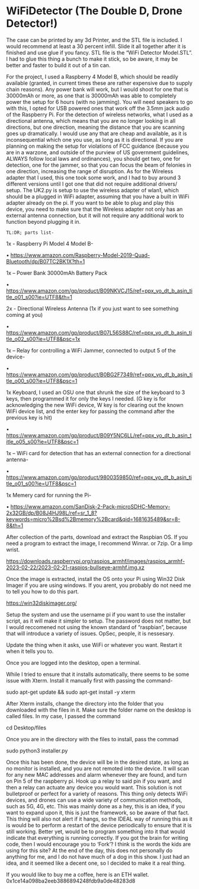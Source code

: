 # WiFiDetector (The Double D, Drone Detector!)


The case can be printed by any 3d Printer, and the STL file is included.  I would recommend at least a 30 percent infill.  Slide it all together after it is finished and use glue if you fancy. STL file is the “WiFi Detector Model.STL”.  I had to glue this thing a bunch to make it stick, so be aware, it may be better and faster to build it out of a tin can.  

For the project, I used a Raspberry 4 Model B, which should be readily available (granted, in current times these are rather expensive due to supply chain reasons).  Any power bank will work, but I would shoot for one that is 30000mAh or more, as one that is 30000mAh was able to completely power the setup for 6 hours (with no jamming). You will need speakers to go with this, I opted for USB powered ones that work off the 3.5mm jack audio of the Raspberry Pi.  For the detection of wireless networks, what I used as a directional antenna, which means that you are no longer looking in all directions, but one direction, meaning the distance that you are scanning goes up dramatically.  I would use any that are cheap and available, as it is inconsequential which one you use, as long as it is directional.  If you are planning on making the setup for violations of FCC guidance (because you are in a warzone, and outside of the purview of US government guidelines, ALWAYS follow local laws and ordinances), you should get two, one for detection, one for the jammer, so that you can focus the beam of felonies in one direction, increasing the range of disruption.   As for the Wireless adapter that I used, this one took some work, and I had to buy around 3 different versions until I got one that did not require additional drivers/ setup.  The UK2.py is setup to use the wireless adapter of wlan1, which should be a plugged in WiFi adapter, assuming that you have a built in WiFi adapter already on the pi.  If you want to be able to plug and play this device, you need to make sure that the Wireless adapter not only has an external antenna connection, but it will not require any additional work to function beyond plugging it in. 
	
	TL:DR; parts list-
1x - Raspberry Pi Model 4 Model B-

•	https://www.amazon.com/Raspberry-Model-2019-Quad-Bluetooth/dp/B07TC2BK1X?th=1

1x – Power Bank 30000mAh Battery Pack

•	https://www.amazon.com/gp/product/B09NKVCJ15/ref=ppx_yo_dt_b_asin_title_o01_s00?ie=UTF8&th=1

2x - Directional Wireless Antenna (1x if you just want to see something coming at you)

•	https://www.amazon.com/gp/product/B07L56S88C/ref=ppx_yo_dt_b_asin_title_o02_s00?ie=UTF8&psc=1x

1x – Relay for controlling a WiFi Jammer, connected to output 5 of the device- 

•	https://www.amazon.com/gp/product/B0BG2F7349/ref=ppx_yo_dt_b_asin_title_o00_s00?ie=UTF8&psc=1

1x Keyboard, I used an OSU one that shrunk the size of the keyboard to 3 keys, then programmed it for only the keys I needed.  (G key is for acknowledging the new WiFi device, W key is for clearing out the known WiFi device list, and the enter key for passing the command after the previous key is hit)

•	https://www.amazon.com/gp/product/B09Y5NC6LL/ref=ppx_yo_dt_b_asin_title_o05_s00?ie=UTF8&psc=1

1x – WiFi card for detection that has an external connection for a directional antenna-

•	https://www.amazon.com/gp/product/9800359850/ref=ppx_yo_dt_b_asin_title_o01_s00?ie=UTF8&psc=1

1x Memery card for running the Pi-

•	https://www.amazon.com/SanDisk-2-Pack-microSDHC-Memory-2x32GB/dp/B08J4HJ98L/ref=sr_1_8?keywords=micro%2Bsd%2Bmemory%2Bcard&qid=1681635489&sr=8-8&th=1


After collection of the parts, download and extract the Raspbian OS. If you need a program to extract the image, I recommend Winrar. or 7zip. Or a limp wrist. 

https://downloads.raspberrypi.org/raspios_armhf/images/raspios_armhf-2023-02-22/2023-02-21-raspios-bullseye-armhf.img.xz

Once the image is extracted, install the OS onto your Pi using Win32 Disk Imager if you are using windows. If you arent, you probably do not need me to tell you how to do this part. 

https://win32diskimager.org/

Setup the system and use the username pi if you want to use the installer script, as it will make it simpler to setup.  The password does not matter, but I would reccomened not using the known standard of “raspbian”, because that will introduce a variety of issues.  OpSec, people, it is nessesary. 

Update the thing when it asks, use WiFi or whatever you want. Restart it when it tells you to. 

Once you are logged into the desktop, open a terminal.

While I tried to ensure that it installs automatically, there seems to be some issue with Xterm.  Install it manually first with passing the command-

sudo apt-get update && sudo apt-get install -y xterm

After Xterm installs, change the directory into the folder that you downloaded with the files in it.  Make sure the folder name on the desktop is called files.   In my case, I passed the command

cd Desktop/files

Once you are in the directory with the files to install, pass the commad 

sudo python3 installer.py

Once this has been done, the device will be in the desired state, as long as no monitor is installed, and you are not remoted into the device.  It will scan for any new MAC addresses and alarm whenever they are found, and turn on Pin 5 of the raspberry pi. Hook up a relay to said pin if you want, and then a relay can actuate any device you would want. 
This solution is not bulletproof or perfect for a variety of reasons.  This thing only detects WiFi devices, and drones can use a wide variety of communication methods, such as 5G, 4G, etc.  This was mainly done as a hey, this is an idea, if you want to expand upon it, this is just the framework, so be aware of that fact. This thing will also not alert if it hangs, so the IDEAL way of running this as it is would be to perform a restart of the device periodically to ensure that it is still working.  Better yet, would be to program something into it that would indicate that everything is running correctly.  If you got the brain for writing code, then I would encourage you to ‘Fork’? I think is the words the kids are using for this site? 
At the end of the day, this does not personally do anything for me, and I do not have much of a dog in this show. I just had an idea, and it seemed like a decent one, so I decided to make it a real thing. 

If you would like to buy me a coffee, here is an ETH wallet. 
0x1ce14a098ba2eeb3886894248fdb9a0de48283d8
